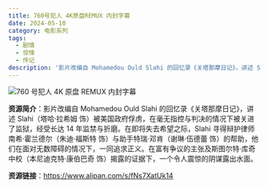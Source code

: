 ```yaml
---
title: 760号犯人 4K原盘REMUX 内封字幕
date: 2024-05-10
category: 电影系列
tags:
  - 剧情
  - 惊悚
  - 传记
description: '影片改编自 Mohamedou Ould Slahi 的回忆录《关塔那摩日记》，讲述 Slahi（塔哈·拉希姆 饰）被美国政府俘虏，在毫无指控与判决的情况下被关进了监狱，经受长达 14 年监禁与折磨。在即将失去希望之际，Slahi 寻得辩护律师南希·霍兰德尔（朱迪·福斯特 饰）与助手特瑞·邓肯（谢琳·伍德蕾 饰）的帮助，他们在面对无数障碍的情况下，一同追求正义。在富有争议的主张及斯图尔特·库奇中校（本尼迪克特·康伯巴奇 饰）揭露的证据下，一个令人震惊的阴谋露出水面。'
---
```


![760 号犯人 4K 原盘 REMUX 内封字幕](https://www.xingwenyule.com/uploads/20220819/1119f332d4d9cd554632ee63faf2190b.jpg)

**资源简介**：影片改编自 Mohamedou Ould Slahi 的回忆录《关塔那摩日记》，讲述 Slahi（塔哈·拉希姆 饰）被美国政府俘虏，在毫无指控与判决的情况下被关进了监狱，经受长达 14 年监禁与折磨。在即将失去希望之际，Slahi 寻得辩护律师南希·霍兰德尔（朱迪·福斯特 饰）与助手特瑞·邓肯（谢琳·伍德蕾 饰）的帮助，他们在面对无数障碍的情况下，一同追求正义。在富有争议的主张及斯图尔特·库奇中校（本尼迪克特·康伯巴奇 饰）揭露的证据下，一个令人震惊的阴谋露出水面。

**资源链接**：https://www.alipan.com/s/fNs7XatUk14
